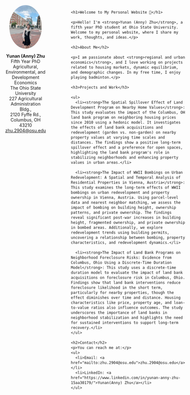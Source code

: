 <div style="display: flex; align-items: flex-start;">
  <!-- Left side: Picture and details taking 30% of the width, centered content -->
  <div style="flex: 30%; display: flex; flex-direction: column; align-items: center; justify-content: center; padding-right: 40px;">
    <img src="picture.jpeg" alt="Your Picture" style="width: 80%; border-radius: 50%;" />
    <p style="text-align: center; margin-top: 15px;">
      <strong>Yunan (Anny) Zhu</strong><br>
      Fifth Year PhD<br>
      Agricultural, Environmental, and Development Economics<br>
      The Ohio State University<br>
      227 Agricultural Administration Bldg.,<br>
      2120 Fyffe Rd., Columbus, OH 43210<br>
      <a href="mailto:zhu.2904@osu.edu">zhu.2904@osu.edu</a>
    </p>
  </div>
  
  <!-- Right side: Description taking 70% of the width with a gap between sections -->
  <div style="flex: 70%; padding-left: 40px;">
  
    <h1>Welcome to My Personal Website 👋</h1>
  
    <p>Hello! I'm <strong>Yunan (Anny) Zhu</strong>, a fifth year PhD student at Ohio State University. Welcome to my personal website, where I share my work, thoughts, and ideas.</p>

    <h2>About Me</h2>
  
    <p>I am passionate about <strong>regional and urban economics</strong>, and I love working on projects related to housing markets, dynamic equilibrium, and demographic changes. In my free time, I enjoy playing badminton.</p>

    <h3>Projects and Work</h3>
    
    <ul>
      <li><strong>The Spatial Spillover Effect of Land Development Program on Nearby Home Values</strong>: This study evaluates the impact of the Columbus, OH land bank program on neighboring housing prices since 2010 using a hedonic model. It investigates the effects of land bank acquisitions and redevelopment (garden vs. non-garden) on nearby property values at varying time scales and distances. The findings show a positive long-term spillover effect and a preference for open spaces, highlighting the land bank program's role in stabilizing neighborhoods and enhancing property values in urban areas.</li>
      
      <li><strong>The Impact of WWII Bombings on Urban Redevelopment: A Spatial and Temporal Analysis of Residential Properties in Vienna, Austria</strong>: This study examines the long-term effects of WWII bombings on urban redevelopment and property ownership in Vienna, Austria. Using parcel-level data and nearest neighbor matching, we assess the impact of bombing on building height, ownership patterns, and private ownership. The findings reveal significant post-war increases in building height, fragmented ownership, and private ownership in bombed areas. Additionally, we explore redevelopment trends using building permits, uncovering a relationship between bombing, property characteristics, and redevelopment dynamics.</li>
      
      <li><strong>The Impact of Land Bank Programs on Neighborhood Foreclosure Risks: Evidence from Columbus, Ohio Using a Discrete-Time Duration Model</strong>: This study uses a discrete-time duration model to evaluate the impact of land bank acquisitions on foreclosure risk in Columbus, Ohio. Findings show that land bank interventions reduce foreclosure likelihood in the short term, particularly for nearby properties, though the effect diminishes over time and distance. Housing characteristics like price, property age, and loan-to-value ratios also influence outcomes. The study underscores the importance of land banks in neighborhood stabilization and highlights the need for sustained interventions to support long-term recovery.</li>
    </ul>

    <h2>Contact</h2>
    <p>You can reach me at:</p>
    <ul>
      <li>Email: <a href="mailto:zhu.2904@osu.edu">zhu.2904@osu.edu</a></li>
      <li>LinkedIn: <a href="https://www.linkedin.com/in/yunan-anny-zhu-15aa30179/">Yunan(Anny) Zhu</a></li>
    </ul>
  </div>
</div>

